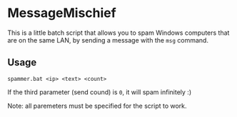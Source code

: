 # MessageMischief
This is a little batch script that allows you to spam Windows computers that are on the same LAN, by sending a message with the `msg` command.

## Usage
```batch
spammer.bat <ip> <text> <count>
```
If the third parameter (send cound) is `0`, it will spam infinitely :)

Note: all paremeters must be specified for the script to work.
